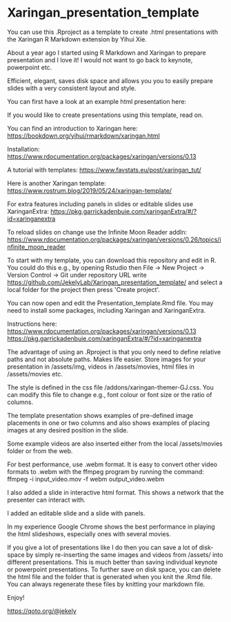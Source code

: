 # Xaringan_presentation_template

You can use this .Rproject as a template to create .html presentations with the Xaringan R Markdown extension by Yihui Xie.

About a year ago I started using R Markdown and Xaringan to prepare presentation and I love it! I would not want to go back to keynote, powerpoint etc.

Efficient, elegant, saves disk space and allows you you to easily prepare slides with a very consistent layout and style.

You can first have a look at an example html presentation here:



If you would like to create presentations using this template, read on.

You can find an introduction to Xaringan here:
https://bookdown.org/yihui/rmarkdown/xaringan.html

Installation:
https://www.rdocumentation.org/packages/xaringan/versions/0.13

A tutorial with templates:
https://www.favstats.eu/post/xaringan_tut/

Here is another Xaringan template:
https://www.rostrum.blog/2019/05/24/xaringan-template/

For extra features including panels in slides or editable slides use XaringanExtra: 
https://pkg.garrickadenbuie.com/xaringanExtra/#/?id=xaringanextra

To reload slides on change use the Infinite Moon Reader addIn: https://www.rdocumentation.org/packages/xaringan/versions/0.26/topics/infinite_moon_reader


To start with my template, you can download this repository and edit in R. You could do this e.g., by opening Rstudio then File -> New Project -> Version Control -> Git 
under repository URL write https://github.com/JekelyLab/Xaringan_presentation_template/ and select a local folder for the project then press 'Create project'.

You can now open and edit the Presentation_template.Rmd file. You may need to install some packages, including Xaringan and XaringanExtra. 

Instructions here:
https://www.rdocumentation.org/packages/xaringan/versions/0.13
https://pkg.garrickadenbuie.com/xaringanExtra/#/?id=xaringanextra

The advantage of using an .Rproject is that you only need to define relative paths and not absolute paths. Makes life easier.
Store images for your presentation in /assets/img, videos in /assets/movies, html files in /assets/movies etc.

The style is defined in the css file /addons/xaringan-themer-GJ.css.
You can modify this file to change e.g., font colour or font size or the ratio of columns.

The template presentation shows examples of pre-defined image placements in one or two columns and also shows examples of placing images at any desired position in the slide.

Some example videos are also inserted either from the local /assets/movies folder or from the web.

For best performance, use .webm format. It is easy to convert other video formats to .webm with the ffmpeg program by running the command:
ffmpeg -i input_video.mov -f webm output_video.webm

I also added a slide in interactive html format. This shows a network that the presenter can interact with.

I added an editable slide and a slide with panels.

In my experience Google Chrome shows the best performance in playing the html slideshows, especially ones with several movies.

If you give a lot of presentations like I do then you can save a lot of disk-space by simply re-inserting the same images and videos from /assets/ into different presentations.
This is much better than saving individual keynote or powerpoint presentations.
To further save on disk space, you can delete the html file and the folder that is generated when you knit the .Rmd file. You can always regenerate these files by knitting your markdown file.

Enjoy!

https://qoto.org/@jekely

